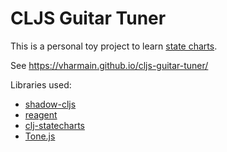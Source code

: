 # CLJS Guitar Tuner

This is a personal toy project to learn [state charts](https://statecharts.github.io/).

See https://vharmain.github.io/cljs-guitar-tuner/

Libraries used:
* [shadow-cljs](https://github.com/thheller/shadow-cljs)
* [reagent](https://github.com/reagent-project/reagent)
* [clj-statecharts](https://github.com/lucywang000/clj-statecharts)
* [Tone.js](https://tonejs.github.io/)
